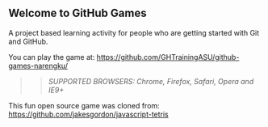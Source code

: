 ## Welcome to GitHub Games

A project based learning activity for people who are getting started with Git and GitHub.

You can play the game at: https://github.com/GHTrainingASU/github-games-narengku/

>> _*SUPPORTED BROWSERS*: Chrome, Firefox, Safari, Opera and IE9+_

This fun open source game was cloned from: https://github.com/jakesgordon/javascript-tetris
